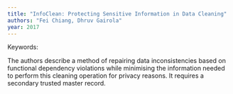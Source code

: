 ```yaml
---
title: "InfoClean: Protecting Sensitive Information in Data Cleaning"
authors: "Fei Chiang, Dhruv Gairola"
year: 2017
---
```


Keywords: 

The authors describe a method of repairing data inconsistencies based on functional dependency violations while minimising the information needed to perform this cleaning operation for privacy reasons. It requires a secondary trusted master record.